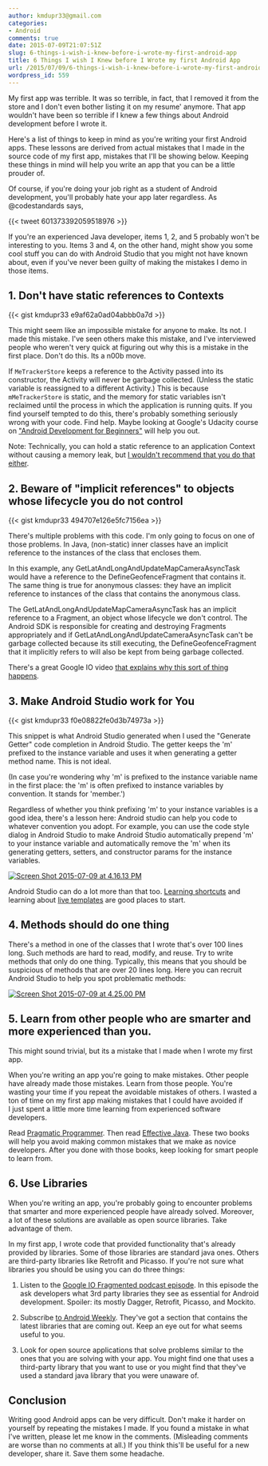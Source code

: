 ```yaml
---
author: kmdupr33@gmail.com
categories:
- Android
comments: true
date: 2015-07-09T21:07:51Z
slug: 6-things-i-wish-i-knew-before-i-wrote-my-first-android-app
title: 6 Things I wish I Knew before I Wrote my first Android App
url: /2015/07/09/6-things-i-wish-i-knew-before-i-wrote-my-first-android-app/
wordpress_id: 559
---
```


My first app was terrible. It was so terrible, in fact, that I removed it from the store and I don't even bother listing it on my resume' anymore. That app wouldn't have been so terrible if I knew a few things about Android development before I wrote it.

Here's a list of things to keep in mind as you're writing your first Android apps. These lessons are derived from actual mistakes that I made in the source code of my first app, mistakes that I'll be showing below. Keeping these things in mind will help you write an app that you can be a little prouder of.

Of course, if you're doing your job right as a student of Android development, you'll probably hate your app later regardless. As @codestandards says,


{{< tweet 601373392059518976 >}}


If you're an experienced Java developer, items 1, 2, and 5 probably won't be interesting to you. Items 3 and 4, on the other hand, might show you some cool stuff you can do with Android Studio that you might not have known about, even if you've never been guilty of making the mistakes I demo in those items.
<!--more-->


## 1. Don't have static references to Contexts

{{< gist kmdupr33 e9af62a0ad04abbb0a7d >}}

This might seem like an impossible mistake for anyone to make. Its not. I made this mistake. I've seen others make this mistake, and I've interviewed people who weren't very quick at figuring out why this is a mistake in the first place. Don't do this. Its a n00b move.

If `MeTrackerStore` keeps a reference to the Activity passed into its constructor, the Activity will never be garbage collected. (Unless the static variable is reassigned to a different Activity.) This is because `mMeTrackerStore` is static, and the memory for static variables isn't reclaimed until the process in which the application is running quits. If you find yourself tempted to do this, there's probably something seriously wrong with your code. Find help. Maybe looking at Google's Udacity course on ["Android Development for Beginners"](https://www.udacity.com/course/android-development-for-beginners--ud837) will help you out.

Note: Technically, you can hold a static reference to an application Context without causing a memory leak, but [I wouldn't recommend that you do that either](http://www.philosophicalhacker.com/2015/07/14/why-static-references-to-application-contexts-are-probably-not-the-best-idea/). 



## 2. Beware of "implicit references" to objects whose lifecycle you do not control

{{< gist kmdupr33 494707e126e5fc7156ea >}}

There's multiple problems with this code. I'm only going to focus on one of those problems. In Java, (non-static) inner classes have an implicit reference to the instances of the class that encloses them.

In this example, any GetLatAndLongAndUpdateMapCameraAsyncTask would have a reference to the DefineGeofenceFragment that contains it. The same thing is true for anonymous classes: they have an implicit reference to instances of the class that contains the anonymous class.

The GetLatAndLongAndUpdateMapCameraAsyncTask has an implicit reference to a Fragment, an object whose lifecycle we don't control. The Android SDK is responsible for creating and destroying Fragments appropriately and if GetLatAndLongAndUpdateCameraAsyncTask can't be garbage collected because its still executing, the DefineGeofenceFragment that it implicitly refers to will also be kept from being garbage collected.

There's a great Google IO video [that explains why this sort of thing happens](https://www.youtube.com/watch?v=_CruQY55HOk).


## 3. Make Android Studio work for You

{{< gist kmdupr33 f0e08822fe0d3b74973a >}}


This snippet is what Android Studio generated when I used the "Generate Getter" code completion in Android Studio. The getter keeps the 'm' prefixed to the instance variable and uses it when generating a getter method name. This is not ideal.

(In case you're wondering why 'm' is prefixed to the instance variable name in the first place: the 'm' is often prefixed to instance variables by convention. It stands for 'member.')

Regardless of whether you think prefixing 'm' to your instance variables is a good idea, there's a lesson here: Android studio can help you code to whatever convention you adopt. For example, you can use the code style dialog in Android Studio to make Android Studio automatically prepend 'm' to your instance variable and automatically remove the 'm' when its generating getters, setters, and constructor params for the instance variables.

[![Screen Shot 2015-07-09 at 4.16.13 PM](http://www.philosophicalhacker.com/wp-content/uploads/2015/07/Screen-Shot-2015-07-09-at-4.16.13-PM-1024x714.png)](http://www.philosophicalhacker.com/wp-content/uploads/2015/07/Screen-Shot-2015-07-09-at-4.16.13-PM.png)

Android Studio can do a lot more than that too. [Learning shortcuts](http://www.developerphil.com/android-studio-tips-of-the-day-roundup-1/) and learning about [live templates](https://www.jetbrains.com/idea/help/live-templates.html) are good places to start.


## 4. Methods should do one thing


There's a method in one of the classes that I wrote that's over 100 lines long. Such methods are hard to read, modify, and reuse. Try to write methods that only do one thing. Typically, this means that you should be suspicious of methods that are over 20 lines long. Here you can recruit Android Studio to help you spot problematic methods:

[![Screen Shot 2015-07-09 at 4.25.00 PM](http://www.philosophicalhacker.com/wp-content/uploads/2015/07/Screen-Shot-2015-07-09-at-4.25.00-PM-1024x718.png)](http://www.philosophicalhacker.com/wp-content/uploads/2015/07/Screen-Shot-2015-07-09-at-4.25.00-PM.png)


## 5. Learn from other people who are smarter and more experienced than you.


This might sound trivial, but its a mistake that I made when I wrote my first app.

When you're writing an app you're going to make mistakes. Other people have already made those mistakes. Learn from those people. You're wasting your time if you repeat the avoidable mistakes of others. I wasted a ton of time on my first app making mistakes that I could have avoided if I just spent a little more time learning from experienced software developers.

Read [Pragmatic Programmer](http://www.amazon.com/The-Pragmatic-Programmer-Journeyman-Master/dp/020161622X). Then read [Effective Java](http://www.amazon.com/Effective-Java-Edition-Joshua-Bloch/dp/0321356683). These two books will help you avoid making common mistakes that we make as novice developers. After you done with those books, keep looking for smart people to learn from.


## 6. Use Libraries


When you're writing an app, you're probably going to encounter problems that smarter and more experienced people have already solved. Moreover, a lot of these solutions are available as open source libraries. Take advantage of them.

In my first app, I wrote code that provided functionality that's already provided by libraries. Some of those libraries are standard java ones. Others are third-party libraries like Retrofit and Picasso. If you're not sure what libraries you should be using you can do three things:




  1. Listen to the [Google IO Fragmented podcast episode](http://fragmentedpodcast.com/episodes/9/). In this episode the ask developers what 3rd party libraries they see as essential for Android development. Spoiler: its mostly Dagger, Retrofit, Picasso, and Mockito.


  2. Subscribe [to Android Weekly](http://androidweekly.net/). They've got a section that contains the latest libraries that are coming out. Keep an eye out for what seems useful to you.


  3. Look for open source applications that solve problems similar to the ones that you are solving with your app. You might find one that uses a third-party library that you want to use or you might find that they've used a standard java library that you were unaware of.




## Conclusion


Writing good Android apps can be very difficult. Don't make it harder on yourself by repeating the mistakes I made. If you found a mistake in what I've written, please let me know in the comments. (Misleading comments are worse than no comments at all.) If you think this'll be useful for a new developer, share it. Save them some headache.
